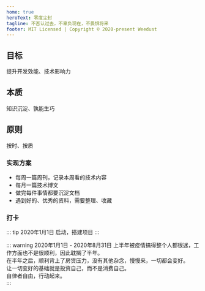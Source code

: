 ```yaml
---
home: true
heroText: 零度尘封
tagline: 不否认过去，不辜负现在，不畏惧将来
footer: MIT Licensed | Copyright © 2020-present Weedust
---
```


<div class="features">
  <div class="feature">
    <h2>目标</h2>
    <p>提升开发效能、技术影响力</p>
  </div>
  <div class="feature">
    <h2>本质</h2>
    <p>知识沉淀、孰能生巧</p>
  </div>
  <div class="feature">
    <h2>原则</h2>
    <p>按时、按质</p>
  </div>
</div>

### 实现方案

- 每周一篇周刊，记录本周看的技术内容
- 每月一篇技术博文
- 做完每件事情都要沉淀文档
- 遇到好的、优秀的资料，需要整理、收藏

### 打卡

::: tip 2020年1月1日
启动，搭建项目
:::

::: warning 2020年1月1日 - 2020年8月31日
上半年被疫情搞得整个人都很迷，工作方面也不是很顺利，因此耽搁了半年。  
在半年之后，顺利背上了房贷压力，没有其他杂念，慢慢来，一切都会变好。  
让一切变好的基础就是投资自己，而不是消费自己。  
自律者自由，行动起来。  
:::



